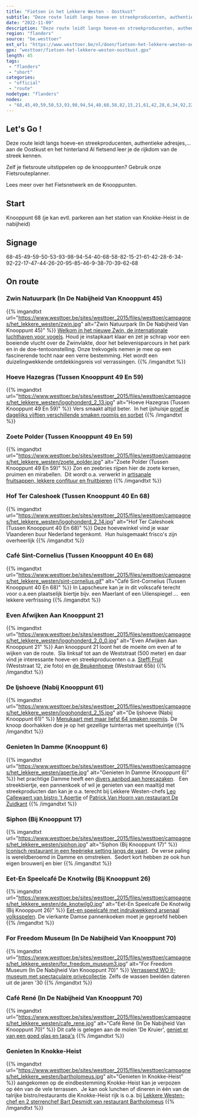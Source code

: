 ```yaml
---
title: "Fietsen in het Lekkere Westen - Oostkust"
subtitle: "Deze route leidt langs hoeve-en streekproducenten, authentieke adresjes,"
date: "2022-11-09"
description: "Deze route leidt langs hoeve-en streekproducenten, authentieke adresjes,"
region: "flanders"
source: "be.westtoer"
ext_url: "https://www.westtoer.be/nl/doen/fietsen-het-lekkere-westen-oostkust"
gpx: "westtoer/fietsen-het-lekkere-westen-oostkust.gpx"
length: 45
tags:
 - "flanders"
 - "short"
categories:
 - "official"
 - "route"
nodetype: "flanders"
nodes:
 - "68,45,49,59,50,53,93,98,94,54,40,68,58,82,15,21,61,42,28,6,34,92,22,17,47,44,26,20,95,85,46,9,38,70,39,62,68"
---
```


## Let's Go ! 

Deze route leidt langs hoeve-en streekproducenten, authentieke adresjes,... aan de Oostkust en het hinterland   Al fietsend leer je de rijkdom van de streek kennen.

Zelf je fietsroute uitstippelen op de knooppunten? Gebruik onze Fietsrouteplanner.

Lees meer over het Fietsnetwerk en de Knooppunten.

## Start

Knooppunt 68 (je kan evtl. parkeren aan het station van Knokke-Heist in de nabijheid)

## Signage

68-45-49-59-50-53-93-98-94-54-40-68-58-82-15-21-61-42-28-6-34-92-22-17-47-44-26-20-95-85-46-9-38-70-39-62-68

## On route

### Zwin Natuurpark (In De Nabijheid Van Knooppunt 45)

{{% imgandtxt url="https://www.westtoer.be/sites/westtoer_2015/files/westtoer/campagnes/het_lekkere_westen/zwin.jpg" alt="Zwin Natuurpark (In De Nabijheid Van Knooppunt 45)" %}}
[Welkom in het nieuwe Zwin, de internationale luchthaven voor vogels](http://www.zwin.be). Houd je instapkaart klaar en zet je schrap voor een boeiende vlucht over de Zwinvlakte, door het belevenisparcours in het park en in de doe-tentoonstelling. Onze trekvogels nemen je mee op een fascinerende tocht naar een verre bestemming. Het wordt een duizelingwekkende ontdekkingsreis vol verrassingen.
{{% /imgandtxt %}}

### Hoeve Hazegras (Tussen Knooppunt 49 En 59)

{{% imgandtxt url="https://www.westtoer.be/sites/westtoer_2015/files/westtoer/campagnes/het_lekkere_westen/logohonderd_2_13.jpg" alt="Hoeve Hazegras (Tussen Knooppunt 49 En 59)" %}}
Vers smaakt altijd beter.  In het ijshuisje [proef je dagelijks vijftien verschillende smaken roomijs en sorbet](http://www.hazegras.be)
{{% /imgandtxt %}}

### Zoete Polder (Tussen Knooppunt 49 En 59)

{{% imgandtxt url="https://www.westtoer.be/sites/westtoer_2015/files/westtoer/campagnes/het_lekkere_westen/zoete_polder.jpg" alt="Zoete Polder (Tussen Knooppunt 49 En 59)" %}}
Zon en zeebries rijpen hier de zoete kersen, pruimen en mirabellen.  Dit wordt o.a. verwerkt in [artisanale fruitsappen, lekkere confituur en fruitbieren](http://www.zoetepolder.be)
{{% /imgandtxt %}}

### Hof Ter Caleshoek (Tussen Knooppunt 40 En 68)

{{% imgandtxt url="https://www.westtoer.be/sites/westtoer_2015/files/westtoer/campagnes/het_lekkere_westen/logohonderd_2_14.jpg" alt="Hof Ter Caleshoek (Tussen Knooppunt 40 En 68)" %}}
Deze hoevewinkel vind je waar Vlaanderen buur Nederland tegenkomt.  Hun huisgemaakt frisco's zijn overheerlijk
{{% /imgandtxt %}}

### Café Sint-Cornelius (Tussen Knooppunt 40 En 68)

{{% imgandtxt url="https://www.westtoer.be/sites/westtoer_2015/files/westtoer/campagnes/het_lekkere_westen/sint-cornelius.gif" alt="Café Sint-Cornelius (Tussen Knooppunt 40 En 68)" %}}
In Lapscheure kan je in dit volkscafé terecht voor o.a.een plaatselijk biertje bijv. een Maerlant of een Uilenspiegel ...  een lekkere verfrissing
{{% /imgandtxt %}}

### Even Afwijken Aan Knooppunt 21

{{% imgandtxt url="https://www.westtoer.be/sites/westtoer_2015/files/westtoer/campagnes/het_lekkere_westen/logohonderd_2_0_0.jpg" alt="Even Afwijken Aan Knooppunt 21" %}}
Aan knooppunt 21 loont het de moeite om even af te wijken van de route.  Sla linksaf tot aan de Weststraat (500 meter) en daar vind je interessante hoeve-en streekproducenten o.a. [Steffi Fruit](http://zoeken.onthaalopdeboerderij.be/steffi-fruit) (Weststraat 12, zie foto) en [de Beukenhoeve](http://zoeken.onthaalopdeboerderij.be/de-beukenhoeve) (Weststraat 65b)
{{% /imgandtxt %}}

### De Ijshoeve (Nabij Knooppunt 61)

{{% imgandtxt url="https://www.westtoer.be/sites/westtoer_2015/files/westtoer/campagnes/het_lekkere_westen/logohonderd_2_15.jpg" alt="De Ijshoeve (Nabij Knooppunt 61)" %}}
[Menukaart met maar liefst 64 smaken roomijs](http://www.deijshoeve.be). De knoop doorhakken doe je op het gezellige tuinterras met speeltuintje
{{% /imgandtxt %}}

### Genieten In Damme (Knooppunt 6)

{{% imgandtxt url="https://www.westtoer.be/sites/westtoer_2015/files/westtoer/campagnes/het_lekkere_westen/apertje.jpg" alt="Genieten In Damme (Knooppunt 6)" %}}
het prachtige Damme heeft een [divers aanbod aan horecazaken](http://www.toerismedamme.be/etenendrinken.htm).   Een streekbiertje, een pannenkoek of wil je genieten van een maaltijd met streekproducten dan kan je o.a. terecht bij Lekkere Westen-chefs [Leo Callewaert van bistro 't Apertje](http://www.hetlekkerewesten.be/apertje.html) of [Patrick Van Hoorn van restaurant De Zuidkant](http://www.hetlekkerewesten.be/zuidkant.html)
{{% /imgandtxt %}}

### Siphon (Bij Knooppunt 17)

{{% imgandtxt url="https://www.westtoer.be/sites/westtoer_2015/files/westtoer/campagnes/het_lekkere_westen/siphon.jpg" alt="Siphon (Bij Knooppunt 17)" %}}
[Iconisch restaurant in een feeërieke setting langs de vaart](http://www.siphon.be).  De verse paling is wereldberoemd in Damme en omstreken.  Sedert kort hebben ze ook hun eigen brouwerij en bier
{{% /imgandtxt %}}

### Eet-En Speelcafé De Knotwilg (Bij Knooppunt 26)

{{% imgandtxt url="https://www.westtoer.be/sites/westtoer_2015/files/westtoer/campagnes/het_lekkere_westen/de_knotwilg0.jpg" alt="Eet-En Speelcafé De Knotwilg (Bij Knooppunt 26)" %}}
[Eet-en speelcafé met indrukwekkend arsenaal volksspelen](http://www.deknotwilgoostkerke.be). De vierkante Damse pannenkoeken moet je geproefd hebben
{{% /imgandtxt %}}

### For Freedom Museum (In De Nabijheid Van Knooppunt 70)

{{% imgandtxt url="https://www.westtoer.be/sites/westtoer_2015/files/westtoer/campagnes/het_lekkere_westen/for_freedom_museum3.jpg" alt="For Freedom Museum (In De Nabijheid Van Knooppunt 70)" %}}
[Verrassend WO II-museum met spectaculaire privécollectie](http://www.forfreedommuseum.be). Zelfs de wassen beelden dateren uit de jaren '30
{{% /imgandtxt %}}

### Café René (In De Nabijheid Van Knooppunt 70)

{{% imgandtxt url="https://www.westtoer.be/sites/westtoer_2015/files/westtoer/campagnes/het_lekkere_westen/cafe_rene.jpg" alt="Café René (In De Nabijheid Van Knooppunt 70)" %}}
Dit café is gelegen aan de molen 'De Kruier', [geniet er van een goed glas en tapa's](http://www.caferene-knokke.be)
{{% /imgandtxt %}}

### Genieten In Knokke-Heist

{{% imgandtxt url="https://www.westtoer.be/sites/westtoer_2015/files/westtoer/campagnes/het_lekkere_westen/bartholomeus.jpg" alt="Genieten In Knokke-Heist" %}}
aangekomen op de eindbestemming Knokke-Heist kan je verpozen op één van de vele terrassen.  Je kan ook lunchen of dineren in één van de talrijke bistro/restaurants die Knokke-Heist rijk is o.a. bij [Lekkere Westen-chef en 2 sterrenchef Bart Desmidt van restaurant Bartholomeus](http://www.hetlekkerewesten.be/bartholomeus.html)
{{% /imgandtxt %}}


